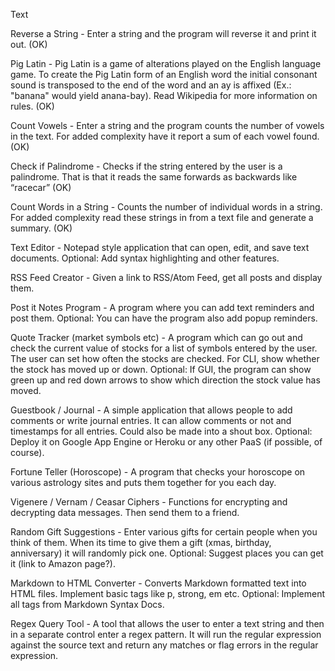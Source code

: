 Text

Reverse a String - Enter a string and the program will reverse it and print it out. (OK)

Pig Latin - Pig Latin is a game of alterations played on the English language game. To create the Pig Latin form of an English word the initial consonant sound is transposed to the end of the word and an ay is affixed (Ex.: "banana" would yield anana-bay). Read Wikipedia for more information on rules. (OK)

Count Vowels - Enter a string and the program counts the number of vowels in the text. For added complexity have it report a sum of each vowel found. (OK)

Check if Palindrome - Checks if the string entered by the user is a palindrome. That is that it reads the same forwards as backwards like “racecar” (OK)

Count Words in a String - Counts the number of individual words in a string. For added complexity read these strings in from a text file and generate a summary. (OK)

Text Editor - Notepad style application that can open, edit, and save text documents. Optional: Add syntax highlighting and other features.

RSS Feed Creator - Given a link to RSS/Atom Feed, get all posts and display them.

Post it Notes Program - A program where you can add text reminders and post them. Optional: You can have the program also add popup reminders.

Quote Tracker (market symbols etc) - A program which can go out and check the current value of stocks for a list of symbols entered by the user. The user can set how often the stocks are checked. For CLI, show whether the stock has moved up or down. Optional: If GUI, the program can show green up and red down arrows to show which direction the stock value has moved.

Guestbook / Journal - A simple application that allows people to add comments or write journal entries. It can allow comments or not and timestamps for all entries. Could also be made into a shout box. Optional: Deploy it on Google App Engine or Heroku or any other PaaS (if possible, of course).

Fortune Teller (Horoscope) - A program that checks your horoscope on various astrology sites and puts them together for you each day.

Vigenere / Vernam / Ceasar Ciphers - Functions for encrypting and decrypting data messages. Then send them to a friend.

Random Gift Suggestions - Enter various gifts for certain people when you think of them. When its time to give them a gift (xmas, birthday, anniversary) it will randomly pick one. Optional: Suggest places you can get it (link to Amazon page?).

Markdown to HTML Converter - Converts Markdown formatted text into HTML files. Implement basic tags like p, strong, em etc. Optional: Implement all tags from Markdown Syntax Docs.

Regex Query Tool - A tool that allows the user to enter a text string and then in a separate control enter a regex pattern. It will run the regular expression against the source text and return any matches or flag errors in the regular expression.